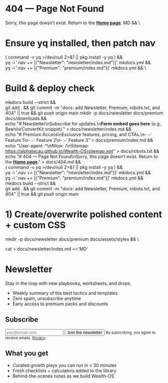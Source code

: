 # 404 — Page Not Found
Sorry, this page doesn’t exist. Return to the **[Home page](index.md)**.
MD && \

# Ensure yq installed, then patch nav
( command -v yq >/dev/null 2>&1 || pkg install -y yq ) && \
yq -i '.nav += [{"Newsletter": "newsletter/index.md"}]' mkdocs.yml && \
yq -i '.nav += [{"Premium": "premium/index.md"}]' mkdocs.yml && \

# Build & deploy check
mkdocs build --strict && \
git add . && git commit -m "docs: add Newsletter, Premium, robots.txt, and 404" || true && git push origin main
mkdir -p docs/newsletter docs/premium docs/downloads && \
echo "# Newsletter\nSubscribe for updates.\n**Form embed goes here** (e.g., Beehiiv/ConvertKit snippet)." > docs/newsletter/index.md && \
echo "# Premium Access\nExclusive features, pricing, and CTAs.\n- ✅ Feature 1\n- ✅ Feature 2\n- ✅ Feature 3" > docs/premium/index.md && \
echo "User-agent: *\nAllow: /\nSitemap: https://alphatecau.github.io/Wealth-OS/sitemap.xml" > docs/robots.txt && \
echo "# 404 — Page Not Found\nSorry, this page doesn’t exist. Return to the **[Home page](index.md)**." > docs/404.md && \
( command -v yq >/dev/null 2>&1 || pkg install -y yq ) && \
yq -i '.nav += [{"Newsletter": "newsletter/index.md"}]' mkdocs.yml && \
yq -i '.nav += [{"Premium": "premium/index.md"}]' mkdocs.yml && \
mkdocs build --strict && \
git add . && git commit -m "docs: add Newsletter, Premium, robots.txt, and 404" || true && git push origin main
# 1) Create/overwrite polished content + custom CSS
mkdir -p docs/newsletter docs/premium docs/assets/styles && \

cat > docs/newsletter/index.md <<'MD'
# Newsletter

Stay in the loop with new playbooks, worksheets, and drops.

- Weekly summary of the best tactics and templates
- Zero spam, unsubscribe anytime
- Early access to premium packs and discounts

## Subscribe

<!-- Replace the form action + inputs with your Beehiv / ConvertKit / Mailchimp embed -->
<form class="signup-card" method="post" action="https://example.com/subscribe" onsubmit="alert('Demo form — replace with your ESP embed.'); return false;">
  <input type="email" name="email" placeholder="you@email.com" required />
  <button type="submit">Join the newsletter</button>
  <small>By subscribing, you agree to receive emails. <a href="/privacy/">Privacy</a>.</small>
</form>

## What you get

- Curated growth plays you can run in < 30 minutes
- Fresh checklists + calculators added to the library
- Behind-the-scenes notes as we build Wealth-OS

